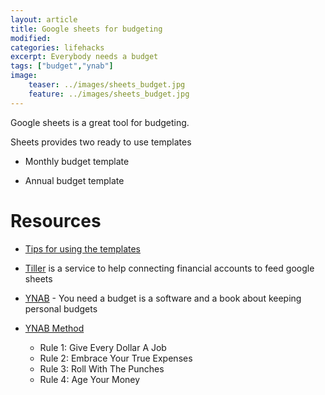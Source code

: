 ```yaml
---
layout: article
title: Google sheets for budgeting
modified:
categories: lifehacks
excerpt: Everybody needs a budget
tags: ["budget","ynab"]
image:
    teaser: ../images/sheets_budget.jpg
    feature: ../images/sheets_budget.jpg
---
```


Google sheets is a great tool for budgeting.

Sheets provides two ready to use templates

- Monthly budget template

- Annual budget template

# Resources

- [Tips for using the templates](https://www.benlcollins.com/spreadsheets/budget-templates/)
  
- [Tiller](https://www.tillerhq.com) is a service to help connecting financial accounts to feed google sheets

- [YNAB](https://www.youneedabudget.com/) - You need a budget is a software and a book about keeping personal budgets

- [YNAB Method](https://www.youneedabudget.com/method/)
  
  - Rule 1: Give Every Dollar A Job
  - Rule 2: Embrace Your True Expenses
  - Rule 3: Roll With The Punches
  - Rule 4: Age Your Money
